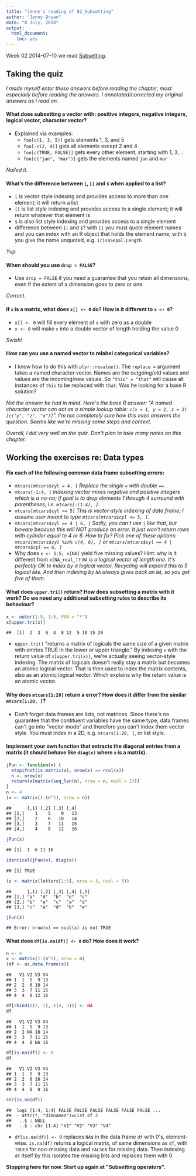 ```yaml
---
title: "Jenny's reading of 02_Subsetting"
author: "Jenny Bryan"
date: "8 July, 2014"
output:
  html_document:
    toc: yes
---
```




Week 02 2014-07-10 we read [Subsetting](http://adv-r.had.co.nz/Subsetting.html).

## Taking the quiz

*I made myself enter these answers before reading the chapter, most especially before reading the answers. I annotated/corrected my original answers as I read on.*

#### What does subsetting a vector with: positive integers, negative integers, logical vector, character vector?

  * Explained via examples:
    - `foo[c(1, 3, 5)]` gets elements 1, 3, and 5
    - `foo[-c(2, 4)]` gets all elements except 2 and 4
    - `foo[c(TRUE, FALSE)]` gets every other element, starting with 1, 3, ...
    - `foo[c("jan", "mar")]` gets the elements named `jan` and `mar`
    
*Nailed it.*

#### What’s the difference between `[`, `[[` and `$` when applied to a list?

  * `[` is vector style indexing and provides access to more than one element; it will return a list
  * `[[` is list style indexing and provides access to a single element; it will return whatever that element is
  * `$` is also list style indexing and provides access to a single element
  * difference between `[[` and `$`? with `[[` you must quote element names and you can index with an R object that holds the element name; with `$` you give the name unquoted, e.g. `iris$Sepal.Length`

*Yup.*

#### When should you use `drop = FALSE`?

  * Use `drop = FALSE` if you need a guarantee that you retain all dimensions, even if the extent of a dimension goes to zero or one.

*Correct.*

#### If `x` is a matrix, what does `x[] <- 0` do? How is it different to `x <- 0`?

  * `x[] <- 0` will fill every element of `x` with zero as a double
  * `x <- 0` will make `x` into a double vector of length holding the value 0

*Swish!*

#### How can you use a named vector to relabel categorical variables?

  * I know how to do this with `plyr::revalue()`. The `replace =` argument takes a named character vector. Names are the outgoing/old values and values are the incoming/new values. So `"this" = "that"` will cause all instances of `this` to be replaced with `that`. Was he looking for a base R solution?

*Not the answer he had in mind. Here's the base R answer: "A named character vector can act as a simple lookup table: `c(x = 1, y = 2, z = 3)[c("y", "z", "x")]`". I'm not completely sure how this even answers the question. Seems like we're missing some steps and context.*

*Overall, I did very well on the quiz. Don't plan to take many notes on this chapter.*

## Working the exercises re: Data types

#### Fix each of the following common data frame subsetting errors:

  * `mtcars[mtcars$cyl = 4, ]` *Replace the single `=` with double `==`.*
  * `mtcars[-1:4, ]` *Indexing vector mixes negative and positive integers which is a no-no; if goal is to drop elements 1 through 4 surround with parentheses, i.e. `mtcars[-(1:4), ]`.*
  * `mtcars[mtcars$cyl <= 5]` *This is vector-style indexing of data frame; I assume user meant to type `mtcars[mtcars$cyl <= 5, ]`.*
  * `mtcars[mtcars$cyl == 4 | 6, ]` *Sadly, you can't use `|` like that, but beware because this will NOT produce an error. It just won't return rows with cylinder equal to 4 or 6. How to fix? Pick one of these options: `mtcars[mtcars$cyl %in% c(4, 6), ]` or `mtcars[mtcars$cyl == 4 | mtcars$cyl == 6, ]`*
  * Why does `x <- 1:5; x[NA]` yield five missing values? Hint: why is it different from `x[NA_real_]?` *`NA` is a logical vector of length one. It's perfectly OK to index by a logical vector. Recycling will expand this to 5 logical `NA`s. And then indexing by `NA` always gives back an `NA`, so you get five of them.*

#### What does `upper.tri()` return? How does subsetting a matrix with it work? Do we need any additional subsetting rules to describe its behaviour?


```r
x <- outer(1:5, 1:5, FUN = "*")
x[upper.tri(x)]
```

```
##  [1]  2  3  6  4  8 12  5 10 15 20
```

  * `upper.tri()` "returns a matrix of logicals the same size of a given matrix with entries TRUE in the lower or upper triangle." By indexing `x` with the return value of `x[upper.tri(x)]`, we're actually seeing vector-style indexing. The matrix of logicals doesn't really stay a matrix but becomes an atomic logical vector. That is then used to index the matrix contents, also as an atomic logical vector. Which explains why the return value is an atomic vector.  

#### Why does `mtcars[1:20]` return a error? How does it differ from the similar `mtcars[1:20, ]`?

  * Don't forget data frames are lists, not matrices. Since there's no guarantee that the contituent variables have the same type, data frames can't go into "vector mode" and therefore you can't index them vector style. You must index in a 2D, e.g. `mtcars[1:20, ]`, or list style.

#### Implement your own function that extracts the diagonal entries from a matrix (it should behave like `diag(x)` where `x` is a matrix).


```r
jFun <- function(x) {
  stopifnot(is.matrix(x), nrow(x) == ncol(x))
  n <- nrow(x)
  return(x[matrix(seq_len(n), nrow = n, ncol = 2)])
}
n <- 4
(x <- matrix(1:(n^2), nrow = n))
```

```
##      [,1] [,2] [,3] [,4]
## [1,]    1    5    9   13
## [2,]    2    6   10   14
## [3,]    3    7   11   15
## [4,]    4    8   12   16
```

```r
jFun(x)
```

```
## [1]  1  6 11 16
```

```r
identical(jFun(x), diag(x))
```

```
## [1] TRUE
```

```r
(z <- matrix(letters[1:5], nrow = 3, ncol = 5))
```

```
##      [,1] [,2] [,3] [,4] [,5]
## [1,] "a"  "d"  "b"  "e"  "c" 
## [2,] "b"  "e"  "c"  "a"  "d" 
## [3,] "c"  "a"  "d"  "b"  "e"
```

```r
jFun(z)
```

```
## Error: nrow(x) == ncol(x) is not TRUE
```

#### What does `df[is.na(df)] <- 0` do? How does it work?


```r
n <- 4
x <- matrix(1:(n^2), nrow = n)
(df <- as.data.frame(x))
```

```
##   V1 V2 V3 V4
## 1  1  5  9 13
## 2  2  6 10 14
## 3  3  7 11 15
## 4  4  8 12 16
```

```r
df[rbind(c(2, 2), c(4, 3))] <- NA
df
```

```
##   V1 V2 V3 V4
## 1  1  5  9 13
## 2  2 NA 10 14
## 3  3  7 11 15
## 4  4  8 NA 16
```

```r
df[is.na(df)] <- 0
df
```

```
##   V1 V2 V3 V4
## 1  1  5  9 13
## 2  2  0 10 14
## 3  3  7 11 15
## 4  4  8  0 16
```

```r
str(is.na(df))
```

```
##  logi [1:4, 1:4] FALSE FALSE FALSE FALSE FALSE FALSE ...
##  - attr(*, "dimnames")=List of 2
##   ..$ : NULL
##   ..$ : chr [1:4] "V1" "V2" "V3" "V4"
```

  * `df[is.na(df)] <- 0` replaces `NA`s in the data frame `df` with 0's, element-wise. `is.na(df)` returns a logical matrix, of same dimensions as `df`, with `TRUE`s for non-missing data and `FALSE`s for missing data. Then indexing `df` itself by this isolates the missing bits and replaces them with 0.
  
__Stopping here for now. Start up again at "Subsetting operators".__
